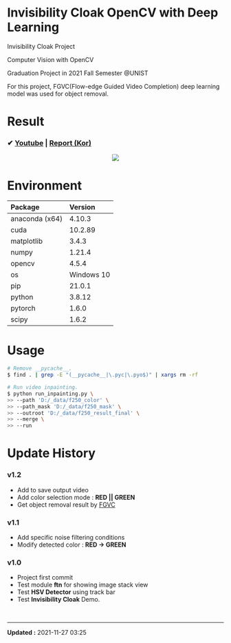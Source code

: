 # Invisibility Cloak OpenCV with Deep Learning

Invisibility Cloak Project

Computer Vision with OpenCV

Graduation Project in 2021 Fall Semester @UNIST

For this project, FGVC(Flow-edge Guided Video Completion) deep learning model was used for object removal.


# Result

### ✔ [Youtube](https://youtu.be/G4LIoRuKcas) | [Report (Kor)](/report/Invisibility_Cloak_Report.md)

<div align="center">
    <img src="/report/f250_compare-min.gif">
</div>


# Environment

| Package        | Version    |
| :------        | :------    |
| anaconda (x64) | 4.10.3     |
| cuda           | 10.2.89    |
| matplotlib     | 3.4.3      |
| numpy          | 1.21.4     |
| opencv         | 4.5.4      |
| os             | Windows 10 |
| pip            | 21.0.1     |
| python         | 3.8.12     |
| pytorch        | 1.6.0      |
| scipy          | 1.6.2      |


# Usage

```sh
# Remove __pycache__.
$ find . | grep -E "(__pycache__|\.pyc|\.pyo$)" | xargs rm -rf

# Run video inpainting.
$ python run_inpainting.py \
>> --path 'D:/_data/f250_color' \
>> --path_mask 'D:/_data/f250_mask' \
>> --outroot 'D:/_data/f250_result_final' \
>> --merge \
>> --run
```


# Update History

### v1.2

- Add to save output video
- Add color selection mode : **RED || GREEN**
- Get object removal result by [FGVC](https://github.com/vt-vl-lab/FGVC)

### v1.1

- Add specific noise filtering conditions
- Modify detected color : **RED -> GREEN**

### v1.0

- Project first commit
- Test module **ftn** for showing image stack view
- Test **HSV Detector** using track bar
- Test **Invisibility Cloak** Demo.


<br>

---
**Updated :** 2021-11-27 03:25

